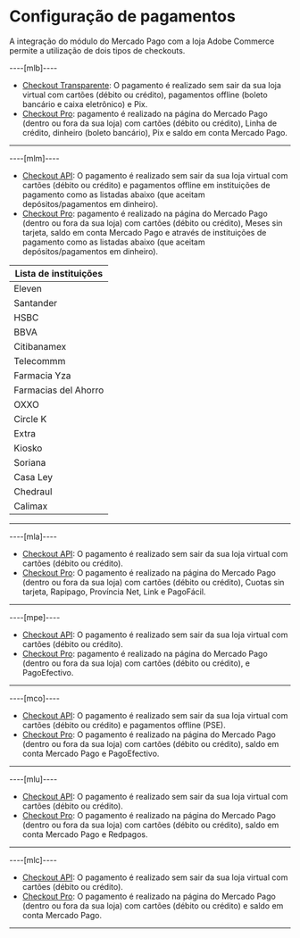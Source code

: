 # Configuração de pagamentos

A integração do módulo do Mercado Pago com a loja Adobe Commerce permite a utilização de dois tipos de checkouts.

----[mlb]----

* [Checkout Transparente](/developers/pt/docs/adobe-commerce/payment-configuration/checkout-api): O pagamento é realizado sem sair da sua loja virtual com cartões (débito ou crédito), pagamentos offline (boleto bancário e caixa eletrônico) e Pix.
* [Checkout Pro](/developers/pt/docs/adobe-commerce/payment-configuration/checkout-pro): pagamento é realizado na página do Mercado Pago (dentro ou fora da sua loja) com cartões (débito ou crédito), Linha de crédito, dinheiro (boleto bancário), Pix e saldo em conta Mercado Pago.

------------

----[mlm]----

* [Checkout API](/developers/pt/docs/adobe-commerce/payment-configuration/checkout-api): O pagamento é realizado sem sair da sua loja virtual com cartões (débito ou crédito) e pagamentos offline em instituições de pagamento como as listadas abaixo (que aceitam depósitos/pagamentos em dinheiro).
* [Checkout Pro](/developers/pt/docs/adobe-commerce/payment-configuration/checkout-pro): pagamento é realizado na página do Mercado Pago (dentro ou fora da sua loja) com cartões (débito ou crédito), Meses sin tarjeta, saldo em conta Mercado Pago e através de instituições de pagamento como as listadas abaixo (que aceitam depósitos/pagamentos em dinheiro).

| Lista de instituições |
| --- |
| Eleven |
| Santander |
| HSBC |
| BBVA |
| Citibanamex |
| Telecommm |
| Farmacia Yza |
| Farmacias del Ahorro |
| OXXO |
| Circle K |
| Extra |
| Kiosko |
| Soriana |
| Casa Ley |
| Chedraul |
| Calimax |

------------

----[mla]----

* [Checkout API](/developers/pt/docs/adobe-commerce/payment-configuration/checkout-api): O pagamento é realizado sem sair da sua loja virtual com cartões (débito ou crédito).
* [Checkout Pro](/developers/pt/docs/adobe-commerce/payment-configuration/checkout-pro): O pagamento é realizado na página do Mercado Pago (dentro ou fora da sua loja) com cartões (débito ou crédito), Cuotas sin tarjeta, Rapipago, Província Net, Link e PagoFácil.

------------

----[mpe]----

* [Checkout API](/developers/pt/docs/adobe-commerce/payment-configuration/checkout-api): O pagamento é realizado sem sair da sua loja virtual com cartões (débito ou crédito).
* [Checkout Pro](/developers/pt/docs/adobe-commerce/payment-configuration/checkout-pro): pagamento é realizado na página do Mercado Pago (dentro ou fora da sua loja) com cartões (débito ou crédito), e PagoEfectivo.

------------

----[mco]----

* [Checkout API](/developers/pt/docs/adobe-commerce/payment-configuration/checkout-api): O pagamento é realizado sem sair da sua loja virtual com cartões (débito ou crédito) e pagamentos offline (PSE).
* [Checkout Pro](/developers/pt/docs/adobe-commerce/payment-configuration/checkout-pro): O pagamento é realizado na página do Mercado Pago (dentro ou fora da sua loja) com cartões (débito ou crédito), saldo em conta Mercado Pago e PagoEfectivo.

------------

----[mlu]----

* [Checkout API](/developers/pt/docs/adobe-commerce/payment-configuration/checkout-api): O pagamento é realizado sem sair da sua loja virtual com cartões (débito ou crédito).
* [Checkout Pro](/developers/pt/docs/adobe-commerce/payment-configuration/checkout-pro): O pagamento é realizado na página do Mercado Pago (dentro ou fora da sua loja) com cartões (débito ou crédito), saldo em conta Mercado Pago e Redpagos.

------------

----[mlc]----

* [Checkout API](/developers/pt/docs/adobe-commerce/payment-configuration/checkout-api): O pagamento é realizado sem sair da sua loja virtual com cartões (débito ou crédito).
* [Checkout Pro](/developers/pt/docs/adobe-commerce/payment-configuration/checkout-pro): O pagamento é realizado na página do Mercado Pago (dentro ou fora da sua loja) com cartões (débito ou crédito) e saldo em conta Mercado Pago.

------------